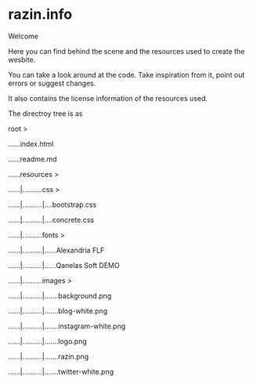 # razin.info

Welcome

Here you can find behind the scene and the resources used to create the wesbite.

You can take a look around at the code. Take inspiration from it, point out errors or suggest changes.

It also contains the license information of the resources used.

The directroy tree is as

root >

......index.html

......readme.md

......resources >

......|..........css >

......|..........|....bootstrap.css

......|..........|....concrete.css

......|..........fonts >

......|..........|......Alexandria FLF

......|..........|......Qanelas Soft DEMO

......|..........images >

......|..........|.......background.png

......|..........|.......blog-white.png

......|..........|.......instagram-white.png

......|..........|.......logo.png

......|..........|.......razin.png

......|..........|.......twitter-white.png

